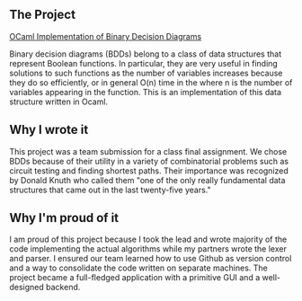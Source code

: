 The Project
-----------

[OCaml Implementation of Binary Decision Diagrams](https://github.com/nowaythiscanbedone/CS51-Final-Project)

Binary decision diagrams (BDDs) belong to a class of data structures that represent Boolean functions. In particular, they are very useful in finding solutions to such functions as the number of variables increases because they do so efficiently, or in general O(n) time in the where n is the number of variables appearing in the function. This is an implementation of this data structure written in Ocaml. 

Why I wrote it
--------------

This project was a team submission for a class final assignment. We chose BDDs because of their utility in a variety of combinatorial problems such as circuit testing and finding shortest paths. Their importance was recognized by Donald Knuth who called them "one of the only really fundamental data structures that came out in the last twenty-five years."

Why I'm proud of it
-------------------

I am proud of this project because I took the lead and wrote majority of the code implementing the actual algorithms while my partners wrote the lexer and parser. I ensured our team learned how to use Github as version control and a way to consolidate the code written on separate machines. The project became a full-fledged application with a primitive GUI and a well-designed backend. 